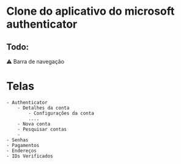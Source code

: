 ﻿# Clone do aplicativo do microsoft authenticator

## Todo: 

⚠️ Barra de navegação

# Telas
	- Authenticator
		- Detalhes da conta
			- Configurações da conta
			....
		- Nova conta
		- Pesquisar contas
		- 
	- Senhas
	- Pagamentos
	- Endereços
	- IDs Verificados
	

